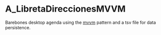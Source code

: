 # A_LibretaDireccionesMVVM
Barebones desktop agenda using the [mvvm]([https://www.example.com](https://learn.microsoft.com/en-us/dotnet/architecture/maui/mvvm)https://learn.microsoft.com/en-us/dotnet/architecture/maui/mvvm) pattern and a tsv file for data persistence.
